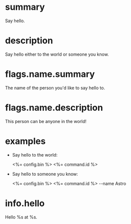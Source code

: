# summary

Say hello.

# description

Say hello either to the world or someone you know.

# flags.name.summary

The name of the person you'd like to say hello to.

# flags.name.description

This person can be anyone in the world!

# examples

- Say hello to the world:

  <%= config.bin %> <%= command.id %>

- Say hello to someone you know:

  <%= config.bin %> <%= command.id %> --name Astro

# info.hello

Hello %s at %s.
